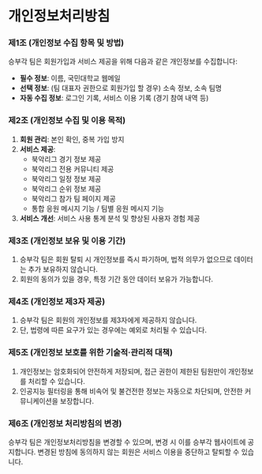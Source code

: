 # 개인정보처리방침

### **제1조 (개인정보 수집 항목 및 방법)**

승부각 팀은 회원가입과 서비스 제공을 위해 다음과 같은 개인정보를 수집합니다:

- **필수 정보**: 이름, 국민대학교 웹메일
- **선택 정보**: (팀 대표자 권한으로 회원가입 할 경우) 소속 정보, 소속 팀명
- **자동 수집 정보**: 로그인 기록, 서비스 이용 기록 (경기 참여 내역 등)

### **제2조 (개인정보 수집 및 이용 목적)**

1. **회원 관리**: 본인 확인, 중복 가입 방지
2. **서비스 제공**:
    - 북악리그 경기 정보 제공
    - 북악리그 전용 커뮤니티 제공
    - 북악리그 일정 정보 제공
    - 북악리그 순위 정보 제공
    - 북악리그 참가 팀 페이지 제공
    - 통합 응원 메시지 기능 / 팀별 응원 메시지 기능
3. **서비스 개선**: 서비스 사용 통계 분석 및 향상된 사용자 경험 제공

### **제3조 (개인정보 보유 및 이용 기간)**

1. 승부각 팀은 회원 탈퇴 시 개인정보를 즉시 파기하며, 법적 의무가 없으므로 데이터는 추가 보유하지 않습니다.
2. 회원의 동의가 있을 경우, 특정 기간 동안 데이터 보유가 가능합니다.

### **제4조 (개인정보 제3자 제공)**

1. 승부각 팀은 회원의 개인정보를 제3자에게 제공하지 않습니다.
2. 단, 법령에 따른 요구가 있는 경우에는 예외로 처리될 수 있습니다.

### **제5조 (개인정보 보호를 위한 기술적·관리적 대책)**

1. 개인정보는 암호화되어 안전하게 저장되며, 접근 권한이 제한된 팀원만이 개인정보를 처리할 수 있습니다.
2. 인공지능 필터링을 통해 비속어 및 불건전한 정보는 자동으로 차단되며, 안전한 커뮤니케이션을 보장합니다.

### **제6조 (개인정보 처리방침의 변경)**

승부각 팀은 개인정보처리방침을 변경할 수 있으며, 변경 시 이를 승부각 웹사이트에 공지합니다. 변경된 방침에 동의하지 않는 회원은 서비스 이용을 중단하고 탈퇴할 수 있습니다.
